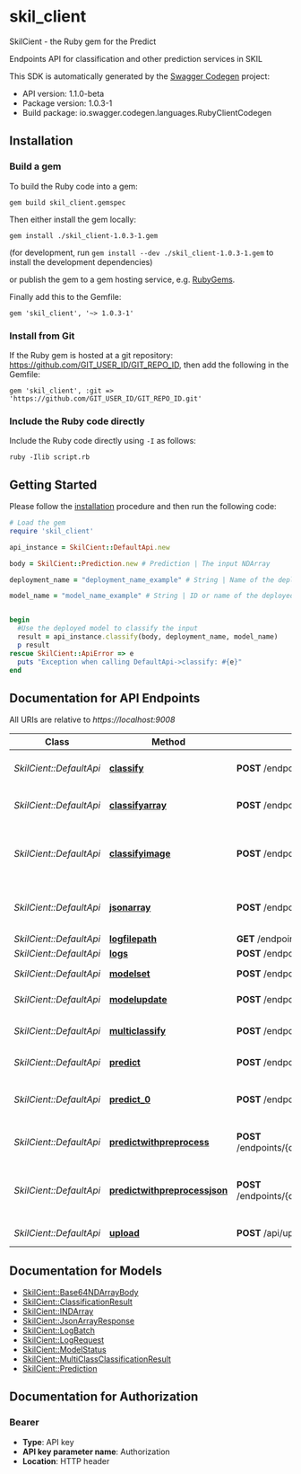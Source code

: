 # skil_client

SkilCient - the Ruby gem for the Predict

Endpoints API for classification and other prediction services in SKIL

This SDK is automatically generated by the [Swagger Codegen](https://github.com/swagger-api/swagger-codegen) project:

- API version: 1.1.0-beta
- Package version: 1.0.3-1
- Build package: io.swagger.codegen.languages.RubyClientCodegen

## Installation

### Build a gem

To build the Ruby code into a gem:

```shell
gem build skil_client.gemspec
```

Then either install the gem locally:

```shell
gem install ./skil_client-1.0.3-1.gem
```
(for development, run `gem install --dev ./skil_client-1.0.3-1.gem` to install the development dependencies)

or publish the gem to a gem hosting service, e.g. [RubyGems](https://rubygems.org/).

Finally add this to the Gemfile:

    gem 'skil_client', '~> 1.0.3-1'

### Install from Git

If the Ruby gem is hosted at a git repository: https://github.com/GIT_USER_ID/GIT_REPO_ID, then add the following in the Gemfile:

    gem 'skil_client', :git => 'https://github.com/GIT_USER_ID/GIT_REPO_ID.git'

### Include the Ruby code directly

Include the Ruby code directly using `-I` as follows:

```shell
ruby -Ilib script.rb
```

## Getting Started

Please follow the [installation](#installation) procedure and then run the following code:
```ruby
# Load the gem
require 'skil_client'

api_instance = SkilCient::DefaultApi.new

body = SkilCient::Prediction.new # Prediction | The input NDArray

deployment_name = "deployment_name_example" # String | Name of the deployment group

model_name = "model_name_example" # String | ID or name of the deployed model


begin
  #Use the deployed model to classify the input
  result = api_instance.classify(body, deployment_name, model_name)
  p result
rescue SkilCient::ApiError => e
  puts "Exception when calling DefaultApi->classify: #{e}"
end

```

## Documentation for API Endpoints

All URIs are relative to *https://localhost:9008*

Class | Method | HTTP request | Description
------------ | ------------- | ------------- | -------------
*SkilCient::DefaultApi* | [**classify**](docs/DefaultApi.md#classify) | **POST** /endpoints/{deploymentName}/model/{modelName}/default/classify | Use the deployed model to classify the input
*SkilCient::DefaultApi* | [**classifyarray**](docs/DefaultApi.md#classifyarray) | **POST** /endpoints/{deploymentName}/model/{modelName}/default/classifyarray | Same as /classify but returns the output as Base64NDArrayBody
*SkilCient::DefaultApi* | [**classifyimage**](docs/DefaultApi.md#classifyimage) | **POST** /endpoints/{deploymentName}/model/{modelName}/default/classifyimage | Use the deployed model to classify the input, using input image file from multipart form data.
*SkilCient::DefaultApi* | [**jsonarray**](docs/DefaultApi.md#jsonarray) | **POST** /endpoints/{deploymentName}/model/{modelName}/default/jsonarray | Run inference on the input and returns it as a JsonArrayResponse
*SkilCient::DefaultApi* | [**logfilepath**](docs/DefaultApi.md#logfilepath) | **GET** /endpoints/{deploymentName}/model/{modelName}/default/logfilepath | Get logs file path
*SkilCient::DefaultApi* | [**logs**](docs/DefaultApi.md#logs) | **POST** /endpoints/{deploymentName}/model/{modelName}/default/logs | Get logs
*SkilCient::DefaultApi* | [**modelset**](docs/DefaultApi.md#modelset) | **POST** /endpoints/{deploymentName}/model/{modelName}/default/modelset | Set the model to be served
*SkilCient::DefaultApi* | [**modelupdate**](docs/DefaultApi.md#modelupdate) | **POST** /endpoints/{deploymentName}/model/{modelName}/default/modelupdate | Update the model to be served
*SkilCient::DefaultApi* | [**multiclassify**](docs/DefaultApi.md#multiclassify) | **POST** /endpoints/{deploymentName}/model/{modelName}/default/multiclassify | Represents all of the labels for a given classification
*SkilCient::DefaultApi* | [**predict**](docs/DefaultApi.md#predict) | **POST** /endpoints/{deploymentName}/model/{modelName}/default/predict | Run inference on the input array.
*SkilCient::DefaultApi* | [**predict_0**](docs/DefaultApi.md#predict_0) | **POST** /endpoints/{deploymentName}/model/{modelName}/default/predictimage | Run inference on the input array, using input image file from multipart form data.
*SkilCient::DefaultApi* | [**predictwithpreprocess**](docs/DefaultApi.md#predictwithpreprocess) | **POST** /endpoints/{deploymentName}/model/{modelName}/default/predictwithpreprocess | Preprocesses the input and run inference on it
*SkilCient::DefaultApi* | [**predictwithpreprocessjson**](docs/DefaultApi.md#predictwithpreprocessjson) | **POST** /endpoints/{deploymentName}/model/{modelName}/default/predictwithpreprocessjson | Preprocesses the input and run inference on it and returns it as a JsonArrayResponse
*SkilCient::DefaultApi* | [**upload**](docs/DefaultApi.md#upload) | **POST** /api/upload/model | Upload a model file to SKIL for import.


## Documentation for Models

 - [SkilCient::Base64NDArrayBody](docs/Base64NDArrayBody.md)
 - [SkilCient::ClassificationResult](docs/ClassificationResult.md)
 - [SkilCient::INDArray](docs/INDArray.md)
 - [SkilCient::JsonArrayResponse](docs/JsonArrayResponse.md)
 - [SkilCient::LogBatch](docs/LogBatch.md)
 - [SkilCient::LogRequest](docs/LogRequest.md)
 - [SkilCient::ModelStatus](docs/ModelStatus.md)
 - [SkilCient::MultiClassClassificationResult](docs/MultiClassClassificationResult.md)
 - [SkilCient::Prediction](docs/Prediction.md)


## Documentation for Authorization


### Bearer

- **Type**: API key
- **API key parameter name**: Authorization
- **Location**: HTTP header

